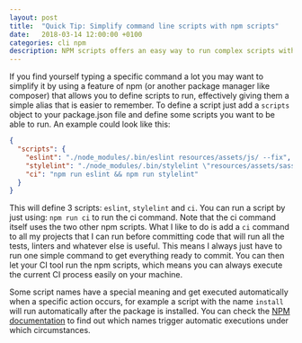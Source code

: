 ```yaml
---
layout: post
title:  "Quick Tip: Simplify command line scripts with npm scripts"
date:   2018-03-14 12:00:00 +0100
categories: cli npm
description: NPM scripts offers an easy way to run complex scripts with a simple command.
---
```


If you find yourself typing a specific command a lot you may want to simplify it by using a feature of npm (or another package manager like composer) that allows you to define scripts to run, effectively giving them a simple alias that is easier to remember. To define a script just add a `scripts` object to your package.json file and define some scripts you want to be able to run. An example could look like this:

```json
{
  "scripts": {
    "eslint": "./node_modules/.bin/eslint resources/assets/js/ --fix",
    "stylelint": "./node_modules/.bin/stylelint \"resources/assets/sass/*.scss\" --fix",
    "ci": "npm run eslint && npm run stylelint"
  }
}
```

This will define 3 scripts: `eslint`, `stylelint` and `ci`. You can run a script by just using: `npm run ci` to run the ci command. Note that the ci command itself uses the two other npm scripts. What I like to do is add a `ci` command to all my projects that I can run before committing code that will run all the tests, linters and whatever else is useful. This means I always just have to run one simple command to get everything ready to commit. You can then let your CI tool run the npm scripts, which means you can always execute the current CI process easily on your machine.

Some script names have a special meaning and get executed automatically when a specific action occurs, for example a script with the name `install` will run automatically after the package is installed. You can check the [NPM documentation][npm-docs] to find out which names trigger automatic executions under which circumstances.


[npm-docs]: https://docs.npmjs.com/misc/scripts

